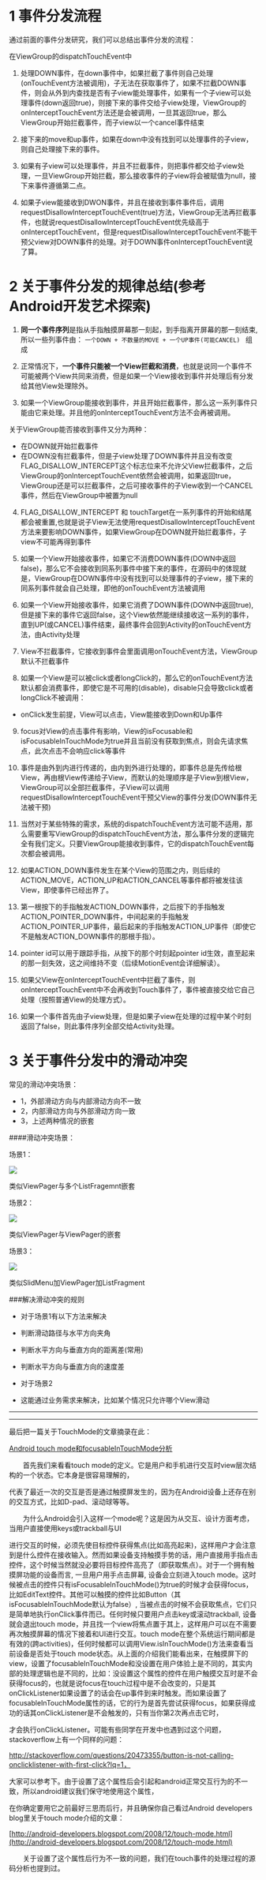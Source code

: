 # 1 事件分发流程

通过前面的事件分发研究，我们可以总结出事件分发的流程：

在ViewGroup的dispatchTouchEvent中

1. 处理DOWN事件，在down事件中，如果拦截了事件则自己处理(onTouchEvent方法被调用)，子无法在获取事件了，如果不拦截DOWN事件，则会从外到内查找是否有子view能处理事件，如果有一个子view可以处理事件(down返回true)，则接下来的事件交给子view处理，ViewGroup的onInterceptTouchEvent方法还是会被调用，一旦其返回true，那么ViewGroup开始拦截事件，而子view以一个cancel事件结束

2. 接下来的move和up事件，如果在down中没有找到可以处理事件的子view，则自己处理接下来的事件。

3. 如果有子view可以处理事件，并且不拦截事件，则把事件都交给子view处理，一旦ViewGroup开始拦截，那么接收事件的子view将会被赋值为null，接下来事件遵循第二点。

4. 如果子view能接收到DWON事件，并且在接收到事件事件后，调用requestDisallowInterceptTouchEvent(true)方法，ViewGroup无法再拦截事件，也就说requestDisallowInterceptTouchEvent优先级高于onInterceptTouchEvent，但是requestDisallowInterceptTouchEvent不能干预父view对DOWN事件的处理。对于DOWN事件onInterceptTouchEvent说了算。





# 2 关于事件分发的规律总结(参考Android开发艺术探索)


1. **同一个事件序列**是指从手指触摸屏幕那一刻起，到手指离开屏幕的那一刻结束,所以一些列事件由：
`一个DOWN + 不数量的MOVE + 一个UP事件(可能CANCEL) `
组成

2. 正常情况下，**一个事件只能被一个View拦截和消费**，也就是说同一个事件不可能被两个View共同来消费，但是如果一个View接收到事件并处理后有分发给其他View处理除外。

3. 如果一个ViewGroup能接收到事件，并且开始拦截事件，那么这一系列事件只能由它来处理。并且他的onInterceptTouchEvent方法不会再被调用。

 关于ViewGroup能否接收到事件又分为两种：
 - 在DOWN就开始拦截事件
 - 在DOWN没有拦截事件，但是子view处理了DOWN事件并且没有改变FLAG_DISALLOW_INTERCEPT这个标志位来不允许父View拦截事件，之后ViewGroup的onInterceptTouchEvent依然会被调用，如果返回true，ViewGroup还是可以拦截事件，之后可接收事件的子View收到一个CANCEL事件，然后在ViewGroup中被置为null

4. FLAG_DISALLOW_INTERCEPT 和 touchTarget在一系列事件的开始和结尾都会被重置,也就是说子View无法使用requestDisallowInterceptTouchEvent方法来要影响DOWN事件，如果ViewGroup在DOWN就开始拦截事件，子view不可能再得到事件

5. 如果一个View开始接收事件，如果它不消费DOWN事件(DOWN中返回false)，那么它不会接收到同系列事件中接下来的事件，在源码中的体现就是，ViewGroup在DOWN事件中没有找到可以处理事件的子view，接下来的同系列事件就会自己处理，即他的onTouchEvent方法被调用

6. 如果一个View开始接收事件，如果它消费了DOWN事件(DOWN中返回true),但是接下来的事件它返回false，这个View依然能继续接收这一系列的事件，直到UP(或CANCEL)事件结束，最终事件会回到Activity的onTouchEvent方法，由Activity处理

7. View不拦截事件，它接收到事件会里面调用onTouchEvent方法，ViewGroup默认不拦截事件

8. 如果一个View是可以被click或者longClick的，那么它的onTouchEvent方法默认都会消费事件，即使它是不可用的(disable)，disable只会导致click或者longClick不被调用：
 - onClick发生前提，View可以点击，View能接收到Down和Up事件

9. focus对View的点击事件有影响，View的isFocusable和isFocusableInTouchMode为true并且当前没有获取到焦点，则会先请求焦点，此次点击不会响应click等事件

10. 事件是由外到内进行传递的，由内到外进行处理的，即事件总是先传给根View，再由根View传递给子View，而默认的处理顺序是子View到根View，ViewGroup可以全部拦截事件，子View可以调用requestDisallowInterceptTouchEvent干预父View的事件分发(DOWN事件无法被干预)

11. 当然对于某些特殊的需求，系统的dispatchTouchEvent方法可能不适用，那么需要重写ViewGroup的dispatchTouchEvent方法，那么事件分发的逻辑完全有我们定义。只要ViewGroup能接收到事件，它的dispatchTouchEvent每次都会被调用。

12. 如果ACTION_DOWN事件发生在某个View的范围之内，则后续的ACTION_MOVE，ACTION_UP和ACTION_CANCEL等事件都将被发往该View，即使事件已经出界了。

13. 第一根按下的手指触发ACTION_DOWN事件，之后按下的手指触发ACTION_POINTER_DOWN事件，中间起来的手指触发ACTION_POINTER_UP事件，最后起来的手指触发ACTION_UP事件（即使它不是触发ACTION_DOWN事件的那根手指）。

14. pointer id可以用于跟踪手指，从按下的那个时刻起pointer id生效，直至起来的那一刻失效，这之间维持不变（后续MotionEvent会详细解读）。

15. 如果父View在onInterceptTouchEvent中拦截了事件，则onInterceptTouchEvent中不会再收到Touch事件了，事件被直接交给它自己处理（按照普通View的处理方式）。

16. 如果一个事件首先由子view处理，但是如果子view在处理的过程中某个时刻返回了false，则此事件序列全部交给Activity处理。


# 3 关于事件分发中的滑动冲突

常见的滑动冲突场景：

- 1，外部滑动方向与内部滑动方向不一致
- 2，内部滑动方向与外部滑动方向一致
- 3，上述两种情况的嵌套


####滑动冲突场景：

场景1：

![](img/008_左右上下冲突.png)

类似ViewPager与多个ListFragemnt嵌套


场景2：


![](img/008_同向冲突.png)

类似ViewPager与ViewPager的嵌套

场景3：

![](img/008_复杂冲突.png)

类似SlidMenu加ViewPager加ListFragment






###解决滑动冲突的规则

- 对于场景1有以下方法来解决
 - 判断滑动路径与水平方向夹角
 - 判断水平方向与垂直方向的距离差(常用)
 - 判断水平方向与垂直方向的速度差

- 对于场景2
 - 这能通过业务需求来解决，比如某个情况只允许哪个View滑动







---

---

最后把一篇关于TouchMode的文章摘录在此：

[Android touch mode和focusableInTouchMode分析](http://www.cnblogs.com/xiaoweiz/p/3833079.html)

　　首先我们来看看touch mode的定义。它是用户和手机进行交互时view层次结构的一个状态。它本身是很容易理解的，

代表了最近一次的交互是否是通过触摸屏发生的，因为在Android设备上还存在别的交互方式，比如D-pad、滚动球等等。

　　为什么Android会引入这样一个mode呢？这是因为从交互、设计方面考虑，当用户直接使用keys或trackball与UI

进行交互的时候，必须先使目标控件获得焦点(比如高亮起来)，这样用户才会注意到是什么控件在接收输入。然而如果设备支持触摸手势的话，用户直接用手指点击控件，这个时候当然就没必要将目标控件高亮了（即获取焦点）。对于一个拥有触摸屏功能的设备而言, 一旦用户用手点击屏幕, 设备会立刻进入touch mode。这时候被点击的控件只有isFocusableInTouchMode()为true的时候才会获得focus，比如EditText控件。其他可以触摸的控件比如Button（其isFocusableInTouchMode默认为false）, 当被点击的时候不会获取焦点，它们只是简单地执行onClick事件而已。任何时候只要用户点击key或滚动trackball, 设备就会退出touch mode，并且找一个view将焦点置于其上，这样用户可以在不需要再次触摸屏幕的情况下接着和UI进行交互。touch mode在整个系统运行期间都是有效的(跨activities)，任何时候都可以调用View.isInTouchMode()方法来查看当前设备是否处于touch mode状态。从上面的介绍我们能看出来，在触摸屏下的view，设置了focusableInTouchMode和没设置在用户体验上是不同的，其实内部的处理逻辑也是不同的，比如：没设置这个属性的控件在用户触摸交互时是不会获得focus的，也就是说focus在touch过程中是不会改变的，只是其onClickListener如果设置了的话会在up事件到来时触发。而如果设置了focusableInTouchMode属性的话，它的行为是首先尝试获得focus，如果获得成功的话其onClickListener是不会触发的，只有当你第2次再点击它时，

才会执行onClickListener。可能有些同学在开发中也遇到过这个问题，stackoverflow上有一个同样的问题：

http://stackoverflow.com/questions/20473355/button-is-not-calling-onclicklistener-with-first-click?lq=1，

大家可以参考下。由于设置了这个属性后会引起和android正常交互行为的不一致，所以android建议我们保守地使用这个属性，

在你确定要用它之前最好三思而后行，并且确保你自己看过Android developers blog里关于touch mode介绍的文章：

[http://android-developers.blogspot.com/2008/12/touch-mode.html](http://android-developers.blogspot.com/2008/12/touch-mode.html)

　　关于设置了这个属性后行为不一致的问题，我们在touch事件的处理过程的源码分析也提到过。
